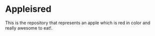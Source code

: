 # Appleisred
This is the repository that represents an apple which is red in color and really awesome to eat!.
